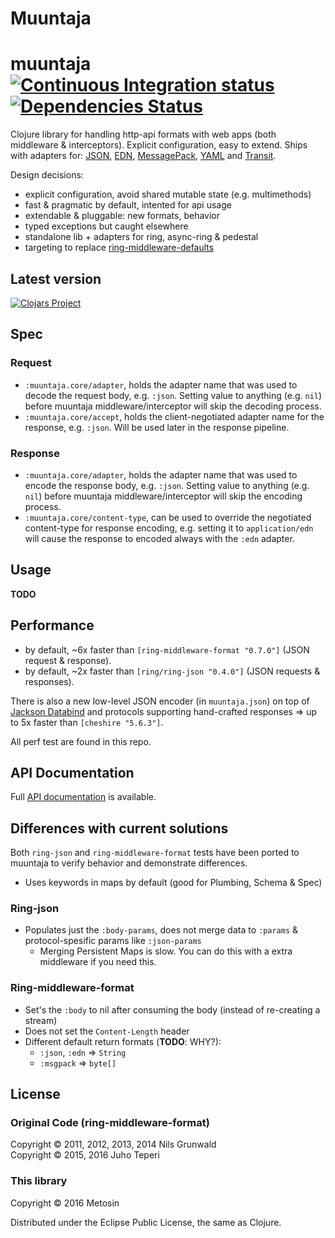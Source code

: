 # Muuntaja

# muuntaja [![Continuous Integration status](https://secure.travis-ci.org/metosin/muuntaja.png)](http://travis-ci.org/metosin/muuntaja) [![Dependencies Status](http://jarkeeper.com/metosin/muuntaja/status.svg)](http://jarkeeper.com/metosin/muuntaja)

Clojure library for handling http-api formats with web apps (both middleware & interceptors). Explicit configuration, easy to
extend. Ships with adapters for: [JSON](http://www.json.org/), [EDN](https://github.com/edn-format/edn),
[MessagePack](http://msgpack.org/), [YAML](http://yaml.org/) and [Transit](https://github.com/cognitect/transit-format).

Design decisions:

- explicit configuration, avoid shared mutable state (e.g. multimethods)
- fast & pragmatic by default, intented for api usage
- extendable & pluggable: new formats, behavior
- typed exceptions but caught elsewhere
- standalone lib + adapters for ring, async-ring & pedestal
- targeting to replace [ring-middleware-defaults](https://github.com/ngrunwald/ring-middleware-format)

## Latest version

[![Clojars Project](http://clojars.org/metosin/muuntaja/latest-version.svg)](http://clojars.org/metosin/muuntaja)

## Spec

### Request

* `:muuntaja.core/adapter`, holds the adapter name that was used to decode the request body, e.g. `:json`.
   Setting value to anything (e.g. `nil`) before muuntaja middleware/interceptor will skip the decoding process.
* `:muuntaja.core/accept`, holds the client-negotiated adapter name for the response, e.g. `:json`. Will be used
   later in the response pipeline.

### Response

* `:muuntaja.core/adapter`, holds the adapter name that was used to encode the response body, e.g. `:json`.
   Setting value to anything (e.g. `nil`) before muuntaja middleware/interceptor will skip the encoding process.
* `:muuntaja.core/content-type`, can be used to override the negotiated content-type for response encoding,
   e.g. setting it to `application/edn` will cause the response to encoded always with the `:edn` adapter.

## Usage

**TODO**

## Performance

* by default, ~6x faster than `[ring-middleware-format "0.7.0"]` (JSON request & response).
* by default, ~2x faster than `[ring/ring-json "0.4.0"]` (JSON requests & responses).

There is also a new low-level JSON encoder (in `muuntaja.json`) on top of 
[Jackson Databind](https://github.com/FasterXML/jackson-databind) and protocols supporting
hand-crafted responses => up to 5x faster than `[cheshire "5.6.3"]`.

All perf test are found in this repo.

## API Documentation

Full [API documentation](http://metosin.github.com/muuntaja) is available.

## Differences with current solutions

Both `ring-json` and `ring-middleware-format` tests have been ported to muuntaja to
verify behavior and demonstrate differences.

* Uses keywords in maps by default (good for Plumbing, Schema & Spec)

### Ring-json

* Populates just the `:body-params`, does not merge data to `:params` & protocol-spesific params like `:json-params`
  * Merging Persistent Maps is slow. You can do this with a extra middleware if you need this.

### Ring-middleware-format

* Set's the `:body` to nil after consuming the body (instead of re-creating a stream)
* Does not set the `Content-Length` header
* Different default return formats (**TODO**: WHY?):
  * `:json`, `:edn` => `String`
  * `:msgpack` => `byte[]`

## License

### Original Code (ring-middleware-format)

Copyright &copy; 2011, 2012, 2013, 2014 Nils Grunwald<br>
Copyright &copy; 2015, 2016 Juho Teperi

### This library

Copyright &copy; 2016 Metosin

Distributed under the Eclipse Public License, the same as Clojure.
